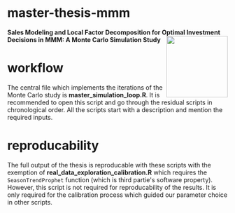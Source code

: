 # master-thesis-mmm
**Sales Modeling and Local Factor Decomposition for Optimal Investment Decisions in MMM: A Monte Carlo Simulation Study** <img src="https://github.com/dheimgartner/master-thesis-mmm/Figures/emblem.png" align="right" height=140/>

# workflow
The central file which implements the iterations of the Monte Carlo study is **master_simulation_loop.R**. It is recommended to open this script and go through the residual scripts in chronological order. All the scripts start with a description and mention the required inputs.

# reproducability
The full output of the thesis is reproducable with these scripts with the exemption of **real_data_exploration_calibration.R** which requires the `SeasonTrendProphet` function (which is third partie's software property). However, this script is not required for reproducability of the results. It is only required for the calibration process which guided our parameter choice in other scripts.
